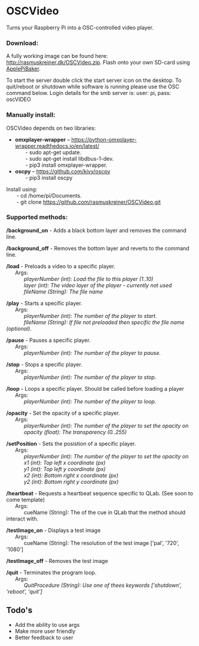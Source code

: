 # OSCVideo
Turns your Raspberry Pi into a OSC-controlled video player.  

### Download:
A fully working image can be found here: http://rasmuskreiner.dk/OSCVideo.zip. Flash onto your own SD-card using [ApplePiBaker](https://www.tweaking4all.com/software/macosx-software/applepi-baker-v2/).

To start the server double click the start server icon on the desktop. To quit/reboot or shutdown while software is running please use the OSC command below. 
Login details for the smb server is: user: pi, pass: oscVIDEO

### Manually install:
OSCVideo depends on two libraries:  
- **omxplayer-wrapper** – https://python-omxplayer-wrapper.readthedocs.io/en/latest/  
&nbsp;&nbsp;&nbsp;&nbsp;&nbsp;&nbsp; - sudo apt-get update.  
&nbsp;&nbsp;&nbsp;&nbsp;&nbsp;&nbsp; - sudo apt-get install libdbus-1-dev.  
&nbsp;&nbsp;&nbsp;&nbsp;&nbsp;&nbsp; - pip3 install omxplayer-wrapper.  
- **oscpy** – https://github.com/kivy/oscpy  
&nbsp;&nbsp;&nbsp;&nbsp;&nbsp;&nbsp; - pip3 install oscpy

Install using:   
&nbsp;&nbsp;&nbsp;&nbsp;&nbsp;&nbsp; - cd /home/pi/Documents.   
&nbsp;&nbsp;&nbsp;&nbsp;&nbsp;&nbsp; - git clone https://github.com/rasmuskreiner/OSCVideo.git

### Supported methods:  
**/background_on** - Adds a black bottom layer and removes the command line.
  
**/background_off** - Removes the bottom layer and reverts to the command line.
  
**/load** - Preloads a video to a specific player.  
&nbsp;&nbsp;&nbsp;&nbsp;&nbsp;&nbsp;Args:  
&nbsp;&nbsp;&nbsp;&nbsp;&nbsp;&nbsp;&nbsp;&nbsp;&nbsp;&nbsp;&nbsp;&nbsp;*playerNumber (int): Load the file to this player (1..10)*  
&nbsp;&nbsp;&nbsp;&nbsp;&nbsp;&nbsp;&nbsp;&nbsp;&nbsp;&nbsp;&nbsp;&nbsp;*layer (int): The video layer of the player - currently not used*  
&nbsp;&nbsp;&nbsp;&nbsp;&nbsp;&nbsp;&nbsp;&nbsp;&nbsp;&nbsp;&nbsp;&nbsp;*fileName (String): The file name*
  
**/play** - Starts a specific player.  
&nbsp;&nbsp;&nbsp;&nbsp;&nbsp;&nbsp;Args:  
&nbsp;&nbsp;&nbsp;&nbsp;&nbsp;&nbsp;&nbsp;&nbsp;&nbsp;&nbsp;&nbsp;&nbsp;*playerNumber (int): The number of the player to start.*  
&nbsp;&nbsp;&nbsp;&nbsp;&nbsp;&nbsp;&nbsp;&nbsp;&nbsp;&nbsp;&nbsp;&nbsp;*fileName (String): If file not preloaded then specific the file name (optional)*.
   
**/pause** - Pauses a specific player.  
&nbsp;&nbsp;&nbsp;&nbsp;&nbsp;&nbsp;Args:  
&nbsp;&nbsp;&nbsp;&nbsp;&nbsp;&nbsp;&nbsp;&nbsp;&nbsp;&nbsp;&nbsp;&nbsp;*playerNumber (int): The number of the player to pause.*
  
**/stop** - Stops a specific player.  
&nbsp;&nbsp;&nbsp;&nbsp;&nbsp;&nbsp;Args:  
&nbsp;&nbsp;&nbsp;&nbsp;&nbsp;&nbsp;&nbsp;&nbsp;&nbsp;&nbsp;&nbsp;&nbsp;*playerNumber (int): The number of the player to stop.*
  
**/loop** - Loops a specific player. Should be called before loading a player  
&nbsp;&nbsp;&nbsp;&nbsp;&nbsp;&nbsp;Args:  
&nbsp;&nbsp;&nbsp;&nbsp;&nbsp;&nbsp;&nbsp;&nbsp;&nbsp;&nbsp;&nbsp;&nbsp;*playerNumber (int): The number of the player to loop.*  

**/opacity** - Set the opacity of a specific player.  
&nbsp;&nbsp;&nbsp;&nbsp;&nbsp;&nbsp;Args:  
&nbsp;&nbsp;&nbsp;&nbsp;&nbsp;&nbsp;&nbsp;&nbsp;&nbsp;&nbsp;&nbsp;&nbsp;*playerNumber (int): The number of the player to set the opacity on*  
&nbsp;&nbsp;&nbsp;&nbsp;&nbsp;&nbsp;&nbsp;&nbsp;&nbsp;&nbsp;&nbsp;&nbsp;*opacity (float): The transparency (0..255)*  

**/setPosition** - Sets the posistion of a specific player.  
&nbsp;&nbsp;&nbsp;&nbsp;&nbsp;&nbsp;Args:  
&nbsp;&nbsp;&nbsp;&nbsp;&nbsp;&nbsp;&nbsp;&nbsp;&nbsp;&nbsp;&nbsp;&nbsp;*playerNumber (int): The number of the player to set the opacity on*  
&nbsp;&nbsp;&nbsp;&nbsp;&nbsp;&nbsp;&nbsp;&nbsp;&nbsp;&nbsp;&nbsp;&nbsp;*x1 (int): Top left x coordinate (px)*  
&nbsp;&nbsp;&nbsp;&nbsp;&nbsp;&nbsp;&nbsp;&nbsp;&nbsp;&nbsp;&nbsp;&nbsp;*y1 (int): Top left y coordinate (px)*  
&nbsp;&nbsp;&nbsp;&nbsp;&nbsp;&nbsp;&nbsp;&nbsp;&nbsp;&nbsp;&nbsp;&nbsp;*x2 (int): Bottom right x coordinate (px)*  
&nbsp;&nbsp;&nbsp;&nbsp;&nbsp;&nbsp;&nbsp;&nbsp;&nbsp;&nbsp;&nbsp;&nbsp;*y2 (int): Bottom right y coordinate (px)*   

**/heartbeat** - Requests a heartbeat sequence specific to QLab. (See soon to come template)    
&nbsp;&nbsp;&nbsp;&nbsp;&nbsp;&nbsp;Args:  
&nbsp;&nbsp;&nbsp;&nbsp;&nbsp;&nbsp;&nbsp;&nbsp;&nbsp;&nbsp;&nbsp;&nbsp;cueName (String): The of the cue in QLab that the method should interact with.  

**/testImage_on** - Displays a test image    
&nbsp;&nbsp;&nbsp;&nbsp;&nbsp;&nbsp;Args:  
&nbsp;&nbsp;&nbsp;&nbsp;&nbsp;&nbsp;&nbsp;&nbsp;&nbsp;&nbsp;&nbsp;&nbsp;cueName (String): The resolution of the test image ['pal', '720', '1080']  

**/testImage_off** - Removes the test image

**/quit** - Terminates the program loop.  
&nbsp;&nbsp;&nbsp;&nbsp;&nbsp;&nbsp;Args:  
&nbsp;&nbsp;&nbsp;&nbsp;&nbsp;&nbsp;&nbsp;&nbsp;&nbsp;&nbsp;&nbsp;&nbsp;*QuitProcedure (String): Use one of thees keywords ['shutdown', 'reboot', 'quit']*  

## Todo's
- Add the ability to use args
- Make more user friendly
- Better feedback to user